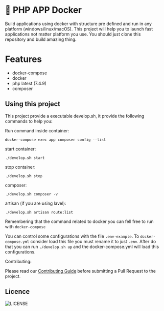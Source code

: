 # 🚀 PHP APP Docker

Build applications using docker with structure pre defined and run in any platform
(windows/linux/macOS). This project will help you to launch fast applications not matter
platform you use. You should just clone this repository and build amazing thing.

# Features
- docker-compose
- docker
- php latest (7.4.9)
- composer

## Using this project

This project provide a executable develop.sh, it provide the following commands to help you:


Run command inside container:

`docker-compose exec app composer config --list`

start container:

`./develop.sh start`

stop container:

`./develop.sh stop`

composer:

`./develop.sh composer -v`

artisan (if you are using lavel): 

`./develop.sh artisan route:list`


Remembering that the command related to docker you can fell free to run with `docker-compose` 

You can control some configurations with the file `.env-example`. To `docker-compose.yml` consider load
this file you must rename it to just `.env`. After do that you can run `./develop.sh up` and the docker-compose.yml
will load this configurations.

Contributing:

Please read our [Contributing Guide](./CONTRIBUTING.md) before submitting a Pull Request to the project.

## Licence

![LICENSE](https://img.shields.io/badge/license-MIT-%23F8952D)


